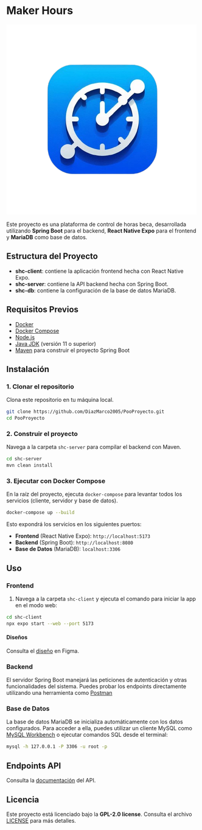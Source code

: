 # Maker Hours

![logo.png](https://github.com/DiazMarco2005/PooProyecto/blob/main/DesignProcess/banding/logo.png)

Este proyecto es una plataforma de control de horas beca, desarrollada utilizando **Spring Boot** para el backend, **React Native Expo** para el frontend y **MariaDB** como base de datos.

## Estructura del Proyecto

- **shc-client**: contiene la aplicación frontend hecha con React Native Expo.
- **shc-server**: contiene la API backend hecha con Spring Boot.
- **shc-db**: contiene la configuración de la base de datos MariaDB.

## Requisitos Previos

- [Docker](https://www.docker.com/)
- [Docker Compose](https://docs.docker.com/compose/)
- [Node.js](https://nodejs.org/)
- [Java JDK](https://www.oracle.com/java/technologies/javase-jdk11-downloads.html) (versión 11 o superior)
- [Maven](https://maven.apache.org/) para construir el proyecto Spring Boot

## Instalación

### 1. Clonar el repositorio
Clona este repositorio en tu máquina local.

```bash
git clone https://github.com/DiazMarco2005/PooProyecto.git
cd PooProyecto
```

### 2. Construir el proyecto

Navega a la carpeta `shc-server` para compilar el backend con Maven.

```bash
cd shc-server
mvn clean install
```

### 3. Ejecutar con Docker Compose

En la raíz del proyecto, ejecuta `docker-compose` para levantar todos los servicios (cliente, servidor y base de datos).

```bash
docker-compose up --build
```

Esto expondrá los servicios en los siguientes puertos:

- **Frontend** (React Native Expo): `http://localhost:5173`
- **Backend** (Spring Boot): `http://localhost:8080`
- **Base de Datos** (MariaDB): `localhost:3306`

## Uso

### Frontend

1. Navega a la carpeta `shc-client` y ejecuta el comando para iniciar la app en el modo web:

```bash
cd shc-client
npx expo start --web --port 5173
```

#### Diseños

Consulta el [diseño](https://www.figma.com/design/KfhdDIbVsgEq5CshWKiQGE/Poo-Design?node-id=0-1&t=tpAWg9Y4jsWk1zBB-1) en Figma.

### Backend

El servidor Spring Boot manejará las peticiones de autenticación y otras funcionalidades del sistema. Puedes probar los endpoints directamente utilizando una herramienta como [Postman](https://www.postman.com/)

### Base de Datos

La base de datos MariaDB se inicializa automáticamente con los datos configurados. Para acceder a ella, puedes utilizar un cliente MySQL como [MySQL Workbench](https://www.mysql.com/products/workbench/) o ejecutar comandos SQL desde el terminal:

```bash
mysql -h 127.0.0.1 -P 3306 -u root -p
```

## Endpoints API

Consulta la [documentación](https://github.com/DiazMarco2005/PooProyecto/blob/main/shc-server/src/main/java/com/shc/shc_server/controller/reference.md) del API.

## Licencia

Este proyecto está licenciado bajo la **GPL-2.0 license**. Consulta el archivo [LICENSE](https://github.com/DiazMarco2005/PooProyecto/blob/main/LICENSE) para más detalles.